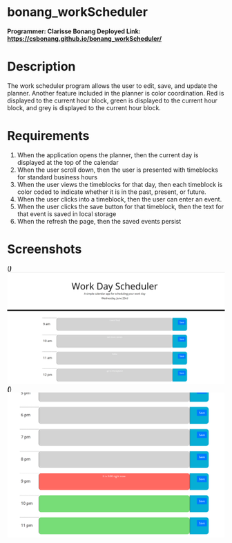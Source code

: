 # bonang_workScheduler
<b> Programmer: Clarisse Bonang </b> 
<b> Deployed Link: https://csbonang.github.io/bonang_workScheduler/ </b>

# Description 
The work scheduler program allows the user to edit, save, and update the planner. 
Another feature included in the planner is color coordination. Red is displayed to the 
current hour block, green is displayed to the current hour block, and grey is 
displayed to the current hour block. 
# Requirements 
1. When the application opens the planner, then the current day is displayed at the top of the calendar
2. When the user scroll down, then the user is presented with timeblocks for standard business hours
3. When the user views the timeblocks for that day, then each timeblock is color coded to indicate whether it is in the past, present, or future. 
4. When the user clicks into a timeblock, then the user can enter an event. 
5. When the user clicks the save button for that timeblock, then the text for that event is saved in local storage
6. When the refresh the page, then the saved events persist
# Screenshots 
(___)
![Alt page1](https://github.com/csbonang/bonang_workScheduler/blob/main/top_1.PNG "Top of Page")
(___)
![Alt page2](https://github.com/csbonang/bonang_workScheduler/blob/main/bottom_1.PNG "Bottom of Page")



